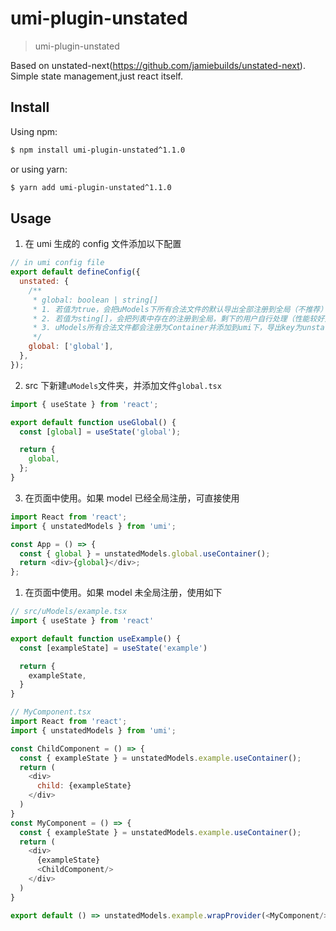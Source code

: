 # umi-plugin-unstated

> umi-plugin-unstated

Based on unstated-next(https://github.com/jamiebuilds/unstated-next). Simple state management,just react itself.

## Install

Using npm:

```bash
$ npm install umi-plugin-unstated^1.1.0
```

or using yarn:

```bash
$ yarn add umi-plugin-unstated^1.1.0
```

## Usage

1. 在 umi 生成的 config 文件添加以下配置

```javascript
// in umi config file
export default defineConfig({
  unstated: {
    /**
     * global: boolean | string[]
     * 1. 若值为true，会把uModels下所有合法文件的默认导出全部注册到全局（不推荐）
     * 2. 若值为sting[]，会把列表中存在的注册到全局，剩下的用户自行处理（性能较好）
     * 3. uModels所有合法文件都会注册为Container并添加到umi下，导出key为unstatedModels（import { unstatedModels } from 'umi'）
     */
    global: ['global'],
  },
});
```

2. src 下新建`uModels`文件夹，并添加文件`global.tsx`

```javascript
import { useState } from 'react';

export default function useGlobal() {
  const [global] = useState('global');

  return {
    global,
  };
}
```

3. 在页面中使用。如果 model 已经全局注册，可直接使用

```javascript
import React from 'react';
import { unstatedModels } from 'umi';

const App = () => {
  const { global } = unstatedModels.global.useContainer();
  return <div>{global}</div>;
};
```

1. 在页面中使用。如果 model 未全局注册，使用如下

```javascript
// src/uModels/example.tsx
import { useState } from 'react'

export default function useExample() {
  const [exampleState] = useState('example')

  return {
    exampleState,
  }
}

// MyComponent.tsx
import React from 'react';
import { unstatedModels } from 'umi';

const ChildComponent = () => {
  const { exampleState } = unstatedModels.example.useContainer();
  return (
    <div>
      child: {exampleState}
    </div>
  )
}
const MyComponent = () => {
  const { exampleState } = unstatedModels.example.useContainer();
  return (
    <div>
      {exampleState}
      <ChildComponent/>
    </div>
  )
}

export default () => unstatedModels.example.wrapProvider(<MyComponent/>)
```
